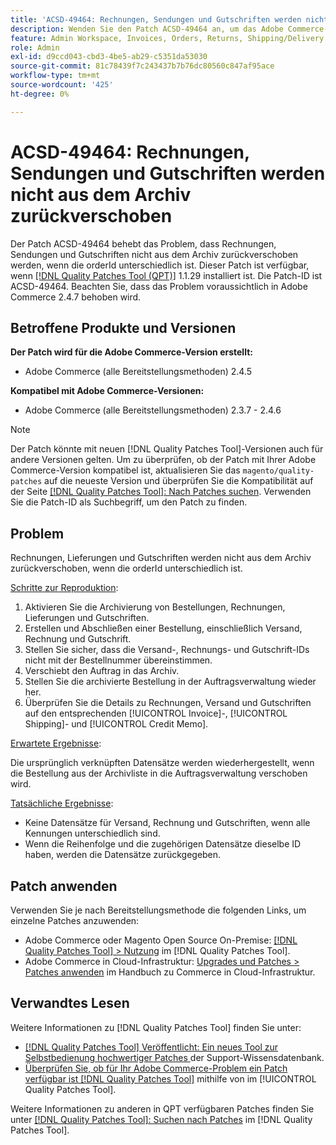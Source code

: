 ```yaml
---
title: 'ACSD-49464: Rechnungen, Sendungen und Gutschriften werden nicht aus dem Archiv zurückverschoben'
description: Wenden Sie den Patch ACSD-49464 an, um das Adobe Commerce-Problem zu beheben, bei dem Rechnungen, Sendungen und Gutschriften nicht aus dem Archiv zurückverschoben werden, wenn die orderId unterschiedlich ist.
feature: Admin Workspace, Invoices, Orders, Returns, Shipping/Delivery
role: Admin
exl-id: d9ccd043-cbd3-4be5-ab29-c5351da53030
source-git-commit: 81c78439f7c243437b7b76dc80560c847af95ace
workflow-type: tm+mt
source-wordcount: '425'
ht-degree: 0%

---
```


# ACSD-49464: Rechnungen, Sendungen und Gutschriften werden nicht aus dem Archiv zurückverschoben

Der Patch ACSD-49464 behebt das Problem, dass Rechnungen, Sendungen und Gutschriften nicht aus dem Archiv zurückverschoben werden, wenn die orderId unterschiedlich ist. Dieser Patch ist verfügbar, wenn [[!DNL Quality Patches Tool (QPT)]](https://experienceleague.adobe.com/de/docs/commerce-knowledge-base/kb/announcements/commerce-announcements/magento-quality-patches-released-new-tool-to-self-serve-quality-patches) 1.1.29 installiert ist. Die Patch-ID ist ACSD-49464. Beachten Sie, dass das Problem voraussichtlich in Adobe Commerce 2.4.7 behoben wird.

## Betroffene Produkte und Versionen

**Der Patch wird für die Adobe Commerce-Version erstellt:**

* Adobe Commerce (alle Bereitstellungsmethoden) 2.4.5

**Kompatibel mit Adobe Commerce-Versionen:**

* Adobe Commerce (alle Bereitstellungsmethoden) 2.3.7 - 2.4.6

>[!NOTE]
>
>Der Patch könnte mit neuen [!DNL Quality Patches Tool]-Versionen auch für andere Versionen gelten. Um zu überprüfen, ob der Patch mit Ihrer Adobe Commerce-Version kompatibel ist, aktualisieren Sie das `magento/quality-patches` auf die neueste Version und überprüfen Sie die Kompatibilität auf der Seite [[!DNL Quality Patches Tool]: Nach Patches suchen](https://experienceleague.adobe.com/tools/commerce-quality-patches/index.html?lang=de). Verwenden Sie die Patch-ID als Suchbegriff, um den Patch zu finden.

## Problem

Rechnungen, Lieferungen und Gutschriften werden nicht aus dem Archiv zurückverschoben, wenn die orderId unterschiedlich ist.

<u>Schritte zur Reproduktion</u>:

1. Aktivieren Sie die Archivierung von Bestellungen, Rechnungen, Lieferungen und Gutschriften.
1. Erstellen und Abschließen einer Bestellung, einschließlich Versand, Rechnung und Gutschrift.
1. Stellen Sie sicher, dass die Versand-, Rechnungs- und Gutschrift-IDs nicht mit der Bestellnummer übereinstimmen.
1. Verschiebt den Auftrag in das Archiv.
1. Stellen Sie die archivierte Bestellung in der Auftragsverwaltung wieder her.
1. Überprüfen Sie die Details zu Rechnungen, Versand und Gutschriften auf den entsprechenden [!UICONTROL Invoice]-, [!UICONTROL Shipping]- und [!UICONTROL Credit Memo].

<u>Erwartete Ergebnisse</u>:

Die ursprünglich verknüpften Datensätze werden wiederhergestellt, wenn die Bestellung aus der Archivliste in die Auftragsverwaltung verschoben wird.

<u>Tatsächliche Ergebnisse</u>:

* Keine Datensätze für Versand, Rechnung und Gutschriften, wenn alle Kennungen unterschiedlich sind.
* Wenn die Reihenfolge und die zugehörigen Datensätze dieselbe ID haben, werden die Datensätze zurückgegeben.

## Patch anwenden

Verwenden Sie je nach Bereitstellungsmethode die folgenden Links, um einzelne Patches anzuwenden:

* Adobe Commerce oder Magento Open Source On-Premise: [[!DNL Quality Patches Tool] > Nutzung](/help/tools/quality-patches-tool/usage.md) im [!DNL Quality Patches Tool].
* Adobe Commerce in Cloud-Infrastruktur: [Upgrades und Patches > Patches anwenden](https://experienceleague.adobe.com/docs/commerce-cloud-service/user-guide/develop/upgrade/apply-patches.html?lang=de) im Handbuch zu Commerce in Cloud-Infrastruktur.

## Verwandtes Lesen

Weitere Informationen zu [!DNL Quality Patches Tool] finden Sie unter:

* [[!DNL Quality Patches Tool] Veröffentlicht: Ein neues Tool zur Selbstbedienung hochwertiger Patches ](https://experienceleague.adobe.com/de/docs/commerce-knowledge-base/kb/announcements/commerce-announcements/magento-quality-patches-released-new-tool-to-self-serve-quality-patches) der Support-Wissensdatenbank.
* [Überprüfen Sie, ob für Ihr Adobe Commerce-Problem ein Patch verfügbar ist [!DNL Quality Patches Tool]](/help/tools/quality-patches-tool/patches-available-in-qpt/check-patch-for-magento-issue-with-magento-quality-patches.md) mithilfe von im [!UICONTROL Quality Patches Tool].


Weitere Informationen zu anderen in QPT verfügbaren Patches finden Sie unter [[!DNL Quality Patches Tool]: Suchen nach Patches](https://experienceleague.adobe.com/tools/commerce-quality-patches/index.html?lang=de) im [!DNL Quality Patches Tool].
